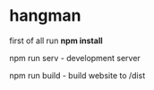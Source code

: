 # hangman

first of all run ****npm install****

npm run serv - development server

npm run build - build website to /dist 
